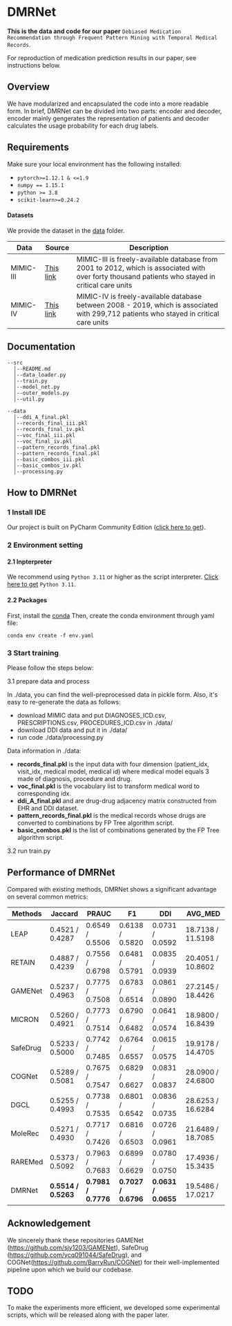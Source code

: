 # DMRNet

**This is the data and code for our paper** `Debiased Medication Recommendation through Frequent Pattern Mining with Temporal Medical Records`.

For reproduction of medication prediction results in our paper, see instructions below.

## Overview

We have modularized and encapsulated the code into a more readable form. In brief, DMRNet can be divided into two parts: encoder and decoder, encoder mainly gengerates the representation of patients and decoder calculates the usage probability for each drug labels.

## Requirements

Make sure your local environment has the following installed:

* `pytorch>=1.12.1 & <=1.9`
* `numpy == 1.15.1`
* `python >= 3.8`
* `scikit-learn>=0.24.2`

#### Datasets

We provide the dataset in the [data](data/) folder.

| Data      | Source                                                   | Description                                                  |
| --------- | -------------------------------------------------------- | ------------------------------------------------------------ |
| MIMIC-III | [This link](https://physionet.org/content/mimiciii/1.4/) | MIMIC-III is freely-available database from 2001 to 2012, which is associated with over forty thousand patients who stayed in critical care units |
| MIMIC-IV  | [This link](https://physionet.org/content/mimiciv/2.2/)  | MIMIC-IV is freely-available database between 2008 - 2019, which is associated with 299,712 patients who stayed in critical care units |

## Documentation

```
--src
  │--README.md
  │--data_loader.py
  │--train.py
  │--model_net.py
  │--outer_models.py
  │--util.py
  
--data
  │--ddi_A_final.pkl
  │--records_final_iii.pkl
  │--records_final_iv.pkl
  │--voc_final_iii.pkl
  │--voc_final_iv.pkl
  │--pattern_records_final.pkl
  │--pattern_records_final.pkl
  │--basic_combos_iii.pkl
  │--basic_combos_iv.pkl
  │--processing.py
```

## How to DMRNet 

### 1 Install IDE 

Our project is built on PyCharm Community Edition ([click here to get](https://www.jetbrains.com/products/compare/?product=pycharm-ce&product=pycharm)).

### 2 Environment setting

#### 2.1 Inpterpreter 

We recommend using `Python 3.11` or higher as the script interpreter. [Click here to get](https://www.python.org/downloads/release/python-3110/) `Python 3.11`. 

#### 2.2 Packages

First, install the [conda](https://www.anaconda.com/)
Then, create the conda environment through yaml file:

```
conda env create -f env.yaml
```

### 3 Start training

Please follow the steps below:

3.1 prepare data and process

  In ./data, you can find the well-preprocessed data in pickle form. Also, it's easy to re-generate the data as follows:

  - download MIMIC data and put DIAGNOSES_ICD.csv, PRESCRIPTIONS.csv, PROCEDURES_ICD.csv in ./data/
  - download DDI data and put it in ./data/
  - run code ./data/processing.py

  Data information in ./data:

  - **records_final.pkl** is the input data with four dimension (patient_idx, visit_idx, medical model, medical id) where medical model equals 3 made of diagnosis, procedure and drug.
  - **voc_final.pkl** is the vocabulary list to transform medical word to corresponding idx.
  - **ddi_A_final.pkl** and are drug-drug adjacency matrix constructed from EHR and DDI dataset.
  - **pattern_records_final.pkl** is the medical records whose drugs are converted to combinations by FP Tree algorithm script.
  - **basic_combos.pkl** is the list of combinations generated by the FP Tree algorithm script.

  3.2 run train.py


## Performance of DMRNet 

Compared with existing methods, DMRNet  shows a significant advantage on several common metrics:


| Methods  | Jaccard             | PRAUC               | F1                  | DDI                 | AVG_MED           |
| -------- | ------------------- | ------------------- | ------------------- | ------------------- | ----------------- |
| LEAP     | 0.4521 / 0.4287     | 0.6549 / 0.5506     | 0.6138 / 0.5820     | 0.0731 / 0.0592     | 18.7138 / 11.5198 |
| RETAIN   | 0.4887 / 0.4239     | 0.7556 / 0.6798     | 0.6481 / 0.5791     | 0.0835 / 0.0939     | 20.4051 / 10.8602 |
| GAMENet  | 0.5237 / 0.4963     | 0.7775 / 0.7508     | 0.6783 / 0.6514     | 0.0861 / 0.0890     | 27.2145 / 18.4426 |
| MICRON   | 0.5260 / 0.4921     | 0.7773 / 0.7514     | 0.6790 / 0.6482     | 0.0641 / 0.0574     | 18.9800 / 16.8439 |
| SafeDrug | 0.5233 / 0.5000     | 0.7742 / 0.7485     | 0.6764 / 0.6557     | 0.0615 / 0.0575     | 19.9178 / 14.4705 |
| COGNet   | 0.5289 / 0.5081     | 0.7675 / 0.7547     | 0.6829 / 0.6627     | 0.0831 / 0.0837     | 28.0900 / 24.6800 |
| DGCL     | 0.5255 / 0.4993     | 0.7738 / 0.7535     | 0.6801 / 0.6542     | 0.0836 / 0.0735     | 28.6253 / 16.6284 |
| MoleRec  | 0.5271 / 0.4930     | 0.7717 / 0.7426     | 0.6816 / 0.6503     | 0.0726 / 0.0961     | 21.6489 / 18.7085 |
| RAREMed  | 0.5373 / 0.5092     | 0.7963 / 0.7683     | 0.6899 / 0.6629     | 0.0780 / 0.0750     | 17.4936 / 15.3435 |
| DMRNet   | **0.5514 / 0.5263** | **0.7981 / 0.7776** | **0.7027 / 0.6796** | **0.0631 / 0.0655** | 19.5486 / 17.0217 |


## Acknowledgement

We sincerely thank these repositories GAMENet (https://github.com/sjy1203/GAMENet), SafeDrug (https://github.com/ycq091044/SafeDrug), and COGNet(https://github.com/BarryRun/COGNet) for their well-implemented pipeline upon which we build our codebase.

## TODO

To make the experiments more efficient, we developed some experimental scripts, which will be released along with the paper later.
